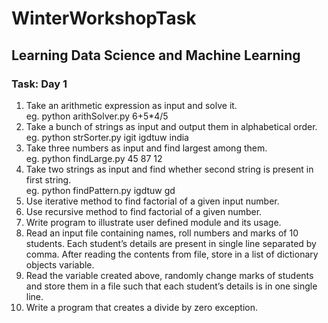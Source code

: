 # WinterWorkshopTask
## Learning Data Science and Machine Learning

### Task: Day 1

1. Take an arithmetic expression as input and solve it.  
    eg. python arithSolver.py 6+5*4/5
2. Take a bunch of strings as input and output them in alphabetical order.  
    eg. python strSorter.py igit igdtuw india  
3. Take three numbers as input and find largest among them.  
    eg. python findLarge.py 45 87 12  
4. Take two strings as input and find whether second string is present in first string.  
    eg. python findPattern.py igdtuw gd  
5. Use iterative method to find factorial of a given input number.  
6. Use recursive method to find factorial of a given number.  
7. Write program to illustrate user defined module and its usage.  
8. Read an input file containing names, roll numbers and marks of 10 students. Each student’s details are present in single line separated by comma. After reading the contents from file, store in a list of dictionary objects variable.  
9. Read the variable created above, randomly change marks of students and store them in a file such that each student’s details is in one single line.  
10. Write a program that creates a divide by zero exception.

